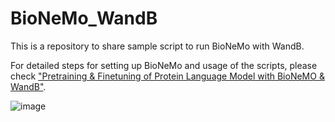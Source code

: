 # BioNeMo_WandB
This is a repository to share sample script to run BioNeMo with WandB.

For detailed steps for setting up BioNeMo and usage of the scripts, please check ["Pretraining & Finetuning of Protein Language Model with BioNeMO & WandB"](https://wandb.ai/wandb-healthcare/BioNeMo_protein_LLM_pretraining/reports/Pretraining-Finetuning-of-Protein-Language-Model-with-BioNeMO-WandB--Vmlldzo4MTM5MTc3/edit).

![image](https://api.wandb.ai/files/wandb-healthcare/images/projects/39369241/b2eccc54.png "image")
